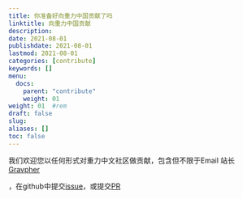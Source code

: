 ```yaml
---
title: 你准备好向重力中国贡献了吗
linktitle: 向重力中国贡献
description: 
date: 2021-08-01
publishdate: 2021-08-01
lastmod: 2021-08-01
categories: [contribute]
keywords: []
menu:
  docs:
    parent: "contribute"
    weight: 01
weight: 01	#rem
draft: false
slug:
aliases: []
toc: false
---
```


我们欢迎您以任何形式对重力中文社区做贡献，包含但不限于Email 站长[Gravpher](mailto:goujianing19@mails.ucas.ac.cn)

，在github中提交[issue](https://github.com/Gravity-Geodesy-China-Community/Gravity-Geodesy-China-Community.github.io/issues)，或提交[PR](https://github.com/Gravity-Geodesy-China-Community/Gravity-Geodesy-China-Community.github.io/pulls)

